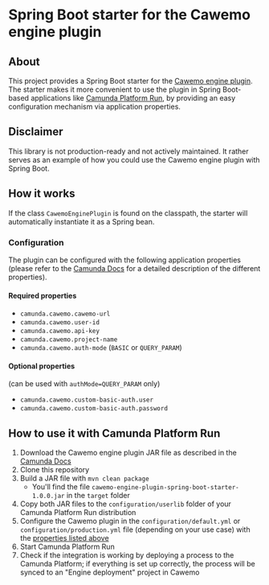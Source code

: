 # Spring Boot starter for the Cawemo engine plugin

## About
This project provides a Spring Boot starter for the [Cawemo engine plugin](https://docs.camunda.org/cawemo/latest/technical-guide/integrations/engine/).
The starter makes it more convenient to use the plugin in Spring Boot-based applications like
[Camunda Platform Run](https://docs.camunda.org/manual/latest/user-guide/camunda-bpm-run/), by providing an easy
configuration mechanism via application properties.

## Disclaimer
This library is not production-ready and not actively maintained. It rather serves as an example of how you could use
the Cawemo engine plugin with Spring Boot.

## How it works
If the class `CawemoEnginePlugin` is found on the classpath, the starter will
automatically instantiate it as a Spring bean.

### Configuration
The plugin can be configured with the following application properties (please refer to the [Camunda Docs](https://docs.camunda.org/cawemo/latest/technical-guide/integrations/engine/#parameters-explained)
for a detailed description of the different properties).

#### Required properties
- `camunda.cawemo.cawemo-url`
- `camunda.cawemo.user-id`
- `camunda.cawemo.api-key`
- `camunda.cawemo.project-name`
- `camunda.cawemo.auth-mode` (`BASIC` or `QUERY_PARAM`)
#### Optional properties
(can be used with `authMode=QUERY_PARAM` only)
- `camunda.cawemo.custom-basic-auth.user`
- `camunda.cawemo.custom-basic-auth.password`

## How to use it with Camunda Platform Run
1. Download the Cawemo engine plugin JAR file as described in the [Camunda Docs](https://docs.camunda.org/cawemo/latest/technical-guide/integrations/engine/#as-jar) 
2. Clone this repository
3. Build a JAR file with `mvn clean package`
    - You'll find the file `cawemo-engine-plugin-spring-boot-starter-1.0.0.jar` in the `target` folder
4. Copy both JAR files to the `configuration/userlib` folder of your Camunda Platform Run distribution
5. Configure the Cawemo plugin in the `configuration/default.yml` or `configuration/production.yml` file (depending on your use case) with the [properties listed above](#configuration)
6. Start Camunda Platform Run
7. Check if the integration is working by deploying a process to the Camunda Platform; if everything is set up correctly,
the process will be synced to an "Engine deployment" project in Cawemo
